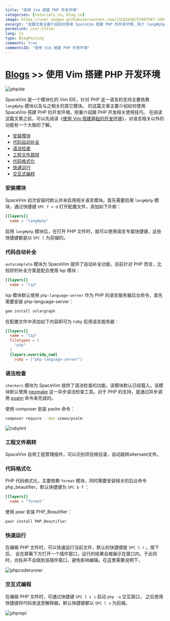 ```yaml
---
title: "使用 Vim 搭建 PHP 开发环境"
categories: [tutorials_cn, blog_cn]
image: https://user-images.githubusercontent.com/13142418/57497567-c6948480-730a-11e9-95ec-e44bf6e79984.png
excerpt: "这篇文章主要介绍如何使用 SpaceVim 搭建 PHP 的开发环境，简介 lang#php 模块所支持的功能特性以及使用技巧"
permalink: /cn/:title/
lang: cn
type: BlogPosting
comments: true
commentsID: "使用 Vim 搭建 PHP 开发环境"
---
```


# [Blogs](../blog/) >> 使用 Vim 搭建 PHP 开发环境

![phpide](https://user-images.githubusercontent.com/13142418/57497567-c6948480-730a-11e9-95ec-e44bf6e79984.png)

SpaceVim 是一个模块化的 Vim IDE，针对 PHP 这一语言的支持主要依靠 `lang#php` 模块以及与之相关的其它模块。
的这篇文章主要介绍如何使用 SpaceVim 搭建 PHP 的开发环境，侧重介绍跟 PHP 开发相关使用技巧。
在阅读这篇文章之前，可以先阅读《[使用 Vim 搭建基础的开发环境](../use-vim-as-ide/)》，对语言相关以外的功能有一个大致的了解。

<!-- vim-markdown-toc GFM -->

- [安装模块](#安装模块)
- [代码自动补全](#代码自动补全)
- [语法检查](#语法检查)
- [工程文件跳转](#工程文件跳转)
- [代码格式化](#代码格式化)
- [快速运行](#快速运行)
- [交互式编程](#交互式编程)

<!-- vim-markdown-toc -->

### 安装模块

SpaceVim 初次安装时默认并未启用相关语言模块。首先需要启用
`lang#php` 模块，通过快捷键 `SPC f v d` 打开配置文件，添加如下片断：

```toml
[[layers]]
  name = "lang#php"
```

启用 `lang#php` 模块后，在打开 PHP 文件时，就可以使用语言专属快捷键，这些快捷键都是以 `SPC l` 为前缀的。

### 代码自动补全

`autocomplete` 模块为 SpaceVim 提供了自动补全功能，目前针对 PHP 而言，比较好的补全方案是配合使用 lsp 模块：

```toml
[[layers]]
  name = "lsp"
```

lsp 模块默认使用 `php-language-server` 作为 PHP 的语言服务器后台命令，首先需要安装 php-language-server：

```sh
gem install solargraph
```

在配置文件中添加如下内容即可为 ruby 启用语言服务器：

```toml
[[layers]]
  name = "lsp"
  filetypes = [
    "php"
  ]
  [layers.override_cmd]
    ruby = ["php-language-server"]
```

### 语法检查

`checkers` 模块为 SpaceVim 提供了语法检查的功能，该模块默认已经载入。该模块默认使用 [neomake](https://github.com/neomake/neomake)
这一异步语法检查工具。对于 PHP 的支持，是通过异步调用 [psalm](https://github.com/vimeo/psalm) 命令来完成的。

使用  composer 安装 paslm 命令：

```sh
composer require --dev vimeo/psalm
```

![rubylint](https://user-images.githubusercontent.com/13142418/53347011-32459300-3953-11e9-9ca2-3e07f832db5a.png)

### 工程文件跳转

SpaceVim 自带工程管理插件，可以识别项目根目录，自动跳转alternate文件。


### 代码格式化

PHP 代码格式化，主要依赖 `format` 模块，同时需要安装相关的后台命令 php_beautifier，默认快捷键为 `SPC b f` ：

```toml
[[layers]]
  name = "format"
```

使用 pear 安装 PHP_Beautifier：

```sh
pear install PHP_Beautifier
```


### 快速运行

在编辑 PHP 文件时，可以快速运行当前文件，默认的快捷键是 `SPC l r` 。按下后，
会在屏幕下方打开一个插件窗口，运行的结果会被展示在窗口内。于此同时，光标并不会跳到该插件窗口，避免影响编辑。在这里需要说明下，

![phpcoderunner](https://user-images.githubusercontent.com/13142418/57496602-79aeaf00-7306-11e9-8c18-32f00bd28307.gif)

### 交互式编程

在编辑 PHP 文件时，可通过快捷键 `SPC l s i` 启动 `php -a` 交互窗口，
之后使用快捷键将代码发送至解释器。默认快捷键都以 `SPC l s` 为前缀。

![phprepl](https://user-images.githubusercontent.com/13142418/57497156-0ce8e400-7309-11e9-8628-da42d6f8432e.gif)
